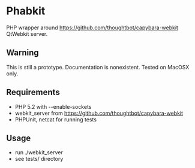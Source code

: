# Phabkit
PHP wrapper around https://github.com/thoughtbot/capybara-webkit QtWebkit server.

## Warning
This is still a prototype. Documentation is nonexistent. Tested on MacOSX only.

## Requirements
- PHP 5.2 with --enable-sockets
- webkit_server from https://github.com/thoughtbot/capybara-webkit
- PHPUnit, netcat for running tests

## Usage
- run ./webkit_server
- see tests/ directory
